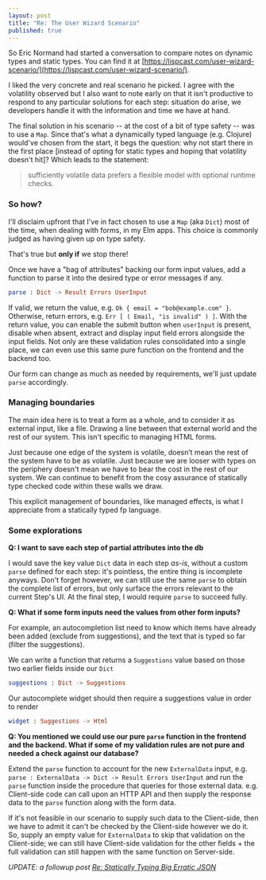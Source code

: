 ```yaml
---
layout: post
title: "Re: The User Wizard Scenario"
published: true
---
```

So Eric Normand had started a conversation to compare notes on dynamic types and static types. You can find it at [https://lispcast.com/user-wizard-scenario/](https://lispcast.com/user-wizard-scenario/).

I liked the very concrete and real scenario he picked. I agree with the volatility observed but I also want to note early on that it isn't productive to respond to any particular solutions for each step: situation do arise, we developers handle it with the information and time we have at hand.

The final solution in his scenario -- at the cost of a bit of type safety -- was to use a `Map`. Since that's what a dynamically typed language (e.g. Clojure) would've chosen from the start, it begs the question: why not start there in the first place [instead of opting for static types and hoping that volatility doesn't hit]? Which leads to the statement:

> sufficiently volatile data prefers a flexible model with optional runtime checks.

### So how?

I'll disclaim upfront that I've in fact chosen to use a `Map` (aka `Dict`) most of the time, when dealing with forms, in my Elm apps. This choice is commonly judged as having given up on type safety.

That's true but **only if** we stop there!

Once we have a "bag of attributes" backing our form input values, add a function to parse it into the desired type or error messages if any.

```elm
parse : Dict -> Result Errors UserInput
```

If valid, we return the value, e.g. `Ok { email = "bob@example.com" }`. Otherwise, return errors, e.g. `Err [ ( Email, "is invalid" ) ]`. With the return value, you can enable the submit button when `userInput` is present, disable when absent, extract and display input field errors alongside the input fields. Not only are these validation rules consolidated into a single place, we can even use this same pure function on the frontend and the backend too.

Our form can change as much as needed by requirements, we'll just update `parse` accordingly.

### Managing boundaries

The main idea here is to treat a form as a whole, and to consider it as external input, like a file. Drawing a line between that external world and the rest of our system. This isn't specific to managing HTML forms.

Just because one edge of the system is volatile, doesn’t mean the rest of the system have to be as volatile. Just because we are looser with types on the periphery doesn't mean we have to bear the cost in the rest of our system. We can continue to benefit from the cosy assurance of statically type checked code within these walls we draw.

This explicit management of boundaries, like managed effects, is what I appreciate from a statically typed fp language.

### Some explorations

**Q: I want to save each step of partial attributes into the db**

I would save the key value `Dict` data in each step _as-is_, without a custom `parse` defined for each step: it's pointless, the entire thing is incomplete anyways. Don't forget however, we can still use the same `parse` to obtain the complete list of errors, but only surface the errors relevant to the current Step's UI. At the final step, I would require `parse` to succeed fully.

**Q: What if some form inputs need the values from other form inputs?**

For example, an autocompletion list need to know which items have already been added (exclude from suggestions), and the text that is typed so far (filter the suggestions).

We can write a function that returns a `Suggestions` value based on those two earlier fields inside our `Dict`

```elm
suggestions : Dict -> Suggestions
```

Our autocomplete widget should then require a suggestions value in order to render

```elm
widget : Suggestions -> Html
```

**Q: You mentioned we could use our pure `parse` function in the frontend and the backend. What if some of my validation rules are not pure and needed a check against our database?**

Extend the `parse` function to account for the new `ExternalData` input, e.g. `parse : ExternalData -> Dict -> Result Errors UserInput` and run the `parse` function inside the procedure that queries for those external data. e.g. Client-side code can call upon an HTTP API and then supply the response data to the `parse` function along with the form data.

If it's not feasible in our scenario to supply such data to the Client-side, then we have to admit it can't be checked by the Client-side however we do it. So, supply an empty value for `ExternalData` to skip that validation on the Client-side; we can still have Client-side validation for the other fields + the full validation can still happen with the same function on Server-side.

_UPDATE: a followup post [Re: Statically Typing Big Erratic JSON](/weblog/2022/03/regarding2-statically-typing-big-erratic-json.html)_